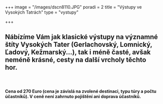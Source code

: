 +++
image = "/images/dscn8110.JPG"
poradi = 2
title = "Výstupy ve Vysokých Tatrách"
type = "vystupy"

+++
## **Nábízíme Vám jak klasické výstupy na významné štíty Vysokých Tater (Gerlachovský, Lomnický, Ľadový, Kežmarský...), tak i méně časté, avšak neméně krásné, cesty na další vrcholy těchto hor.**

####  
&nbsp;
#### Cena od 270 Euro (cena je závislá na zvolené destinaci, typu túry a počtu účastníků). V ceně není zahrnuto pojištění ani doprava účastníků.